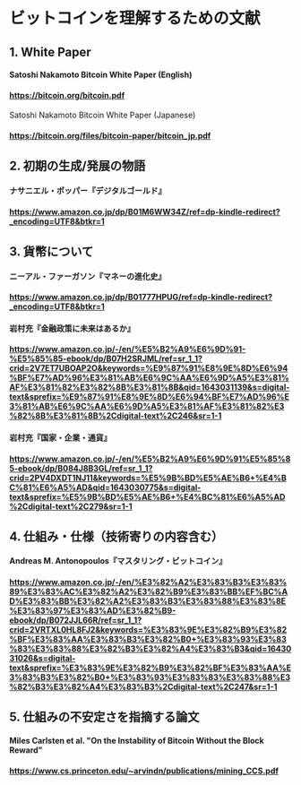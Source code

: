 # ビットコインを理解するための文献

## 1. White Paper
#### Satoshi Nakamoto Bitcoin White Paper (English)
#### https://bitcoin.org/bitcoin.pdf

Satoshi Nakamoto Bitcoin White Paper (Japanese)
#### https://bitcoin.org/files/bitcoin-paper/bitcoin_jp.pdf

## 2.  初期の生成/発展の物語
#### ナサニエル・ポッパー『デジタルゴールド』
#### https://www.amazon.co.jp/dp/B01M6WW34Z/ref=dp-kindle-redirect?_encoding=UTF8&btkr=1

## 3. 貨幣について
#### ニーアル・ファーガソン『マネーの進化史』
#### https://www.amazon.co.jp/dp/B01777HPUG/ref=dp-kindle-redirect?_encoding=UTF8&btkr=1

#### 岩村充『金融政策に未来はあるか』
#### https://www.amazon.co.jp/-/en/%E5%B2%A9%E6%9D%91-%E5%85%85-ebook/dp/B07H2SRJML/ref=sr_1_1?crid=2V7ET7UBOAP2O&keywords=%E9%87%91%E8%9E%8D%E6%94%BF%E7%AD%96%E3%81%AB%E6%9C%AA%E6%9D%A5%E3%81%AF%E3%81%82%E3%82%8B%E3%81%8B&qid=1643031139&s=digital-text&sprefix=%E9%87%91%E8%9E%8D%E6%94%BF%E7%AD%96%E3%81%AB%E6%9C%AA%E6%9D%A5%E3%81%AF%E3%81%82%E3%82%8B%E3%81%8B%2Cdigital-text%2C246&sr=1-1

#### 岩村充『国家・企業・通貨』
#### https://www.amazon.co.jp/-/en/%E5%B2%A9%E6%9D%91%E5%85%85-ebook/dp/B084J8B3GL/ref=sr_1_1?crid=2PV4DXDT1NJ11&keywords=%E5%9B%BD%E5%AE%B6+%E4%BC%81%E6%A5%AD&qid=1643030775&s=digital-text&sprefix=%E5%9B%BD%E5%AE%B6+%E4%BC%81%E6%A5%AD%2Cdigital-text%2C279&sr=1-1

## 4. 仕組み・仕様（技術寄りの内容含む）
#### Andreas M. Antonopoulos『マスタリング・ビットコイン』
#### https://www.amazon.co.jp/-/en/%E3%82%A2%E3%83%B3%E3%83%89%E3%83%AC%E3%82%A2%E3%82%B9%E3%83%BB%EF%BC%AD%E3%83%BB%E3%82%A2%E3%83%B3%E3%83%88%E3%83%8E%E3%83%97%E3%83%AD%E3%82%B9-ebook/dp/B072JJL66R/ref=sr_1_1?crid=2VRTXL0HL8FJ2&keywords=%E3%83%9E%E3%82%B9%E3%82%BF%E3%83%AA%E3%83%B3%E3%82%B0+%E3%83%93%E3%83%83%E3%83%88%E3%82%B3%E3%82%A4%E3%83%B3&qid=1643031026&s=digital-text&sprefix=%E3%83%9E%E3%82%B9%E3%82%BF%E3%83%AA%E3%83%B3%E3%82%B0+%E3%83%93%E3%83%83%E3%83%88%E3%82%B3%E3%82%A4%E3%83%B3%2Cdigital-text%2C247&sr=1-1

## 5. 仕組みの不安定さを指摘する論文
#### Miles Carlsten et al. "On the Instability of Bitcoin Without the Block Reward"
#### https://www.cs.princeton.edu/~arvindn/publications/mining_CCS.pdf




